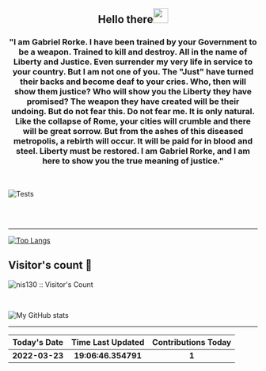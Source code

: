 
<h2 align="center">Hello there<img src="https://user-images.githubusercontent.com/88626025/135751180-b3d128a5-ba6f-496d-a6d0-1503b568ee88.gif" width="30px"></h2>
<h3 align="center" margin=30px>
"I am Gabriel Rorke. I have been trained by your Government to be a weapon. Trained to kill and destroy. All in the name of Liberty and Justice. Even surrender my very life in service to your country. But I am not one of you. The "Just" have turned their backs and become deaf to your cries. Who, then will show them justice? Who will show you the Liberty they have promised? The weapon they have created will be their undoing. But do not fear this. Do not fear me. It is only natural. Like the collapse of Rome, your cities will crumble and there will be great sorrow. But from the ashes of this diseased metropolis, a rebirth will occur. It will be paid for in blood and steel. Liberty must be restored. I am Gabriel Rorke, and I am here to show you the true meaning of justice."
</h3>

<br>

![Tests](https://github.com/hDmtP/hDmtP/actions/workflows/main.yml/badge.svg)

<br>
<br>



<hr>

[![Top Langs](https://github-readme-stats.vercel.app/api/top-langs/?username=hDmtP&langs_count=12)](https://github.com/hDmtP/github-readme-stats)

<h2> Visitor's count 👀</h2>

<p><img src="https://profile-counter.glitch.me/{nis130}/count.svg" alt="nis130 :: Visitor's Count" /></p>

<br>

![My GitHub stats](https://github-readme-stats.vercel.app/api?username=hdmtp&show_icons=true&theme=radical) 

<hr>


Today's Date | Time Last Updated      | Contributions Today
:--------------:|:----------------:|:-------------:
**2022-03-23**| **19:06:46.354791** | **1**